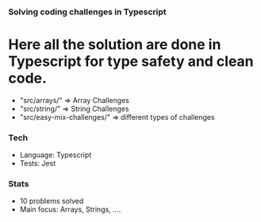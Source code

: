 ### Solving coding challenges in Typescript

# Here all the solution are done in Typescript for type safety and clean code.

- "src/arrays/" => Array Challenges
- "src/string/" => String Challenges
- "src/easy-mix-challenges/" => different types of challenges

### Tech

- Language: Typescript
- Tests: Jest

### Stats

- 10 problems solved
- Main focus: Arrays, Strings, ....
